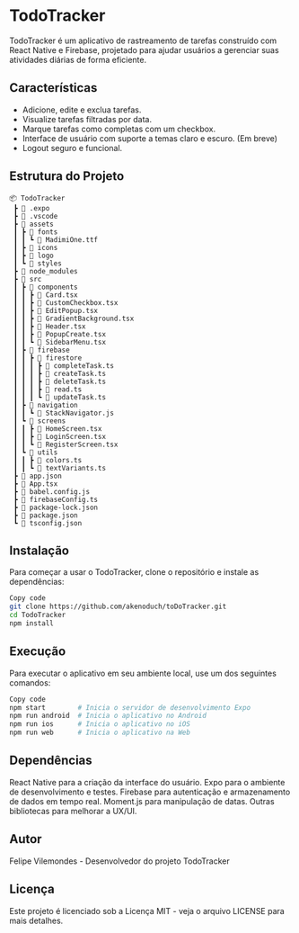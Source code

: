 # TodoTracker

TodoTracker é um aplicativo de rastreamento de tarefas construído com React Native e Firebase, projetado para ajudar usuários a gerenciar suas atividades diárias de forma eficiente.

## Características

- Adicione, edite e exclua tarefas.
- Visualize tarefas filtradas por data.
- Marque tarefas como completas com um checkbox.
- Interface de usuário com suporte a temas claro e escuro. (Em breve)
- Logout seguro e funcional.

## Estrutura do Projeto

```plaintext
📦 TodoTracker
 ┣ 📂 .expo
 ┣ 📂 .vscode
 ┣ 📂 assets
 ┃ ┣ 📂 fonts
 ┃ ┃ ┗ 📜 MadimiOne.ttf
 ┃ ┣ 📂 icons
 ┃ ┣ 📂 logo
 ┃ ┗ 📂 styles
 ┣ 📂 node_modules
 ┣ 📂 src
 ┃ ┣ 📂 components
 ┃ ┃ ┣ 📜 Card.tsx
 ┃ ┃ ┣ 📜 CustomCheckbox.tsx
 ┃ ┃ ┣ 📜 EditPopup.tsx
 ┃ ┃ ┣ 📜 GradientBackground.tsx
 ┃ ┃ ┣ 📜 Header.tsx
 ┃ ┃ ┣ 📜 PopupCreate.tsx
 ┃ ┃ ┗ 📜 SidebarMenu.tsx
 ┃ ┣ 📂 firebase
 ┃ ┃ ┣ 📂 firestore
 ┃ ┃ ┃ ┣ 📜 completeTask.ts
 ┃ ┃ ┃ ┣ 📜 createTask.ts
 ┃ ┃ ┃ ┣ 📜 deleteTask.ts
 ┃ ┃ ┃ ┣ 📜 read.ts
 ┃ ┃ ┃ ┗ 📜 updateTask.ts
 ┃ ┣ 📂 navigation
 ┃ ┃ ┗ 📜 StackNavigator.js
 ┃ ┗ 📂 screens
 ┃ ┃ ┣ 📜 HomeScreen.tsx
 ┃ ┃ ┣ 📜 LoginScreen.tsx
 ┃ ┃ ┗ 📜 RegisterScreen.tsx
 ┃ ┗ 📂 utils
 ┃ ┃ ┣ 📜 colors.ts
 ┃ ┃ ┗ 📜 textVariants.ts
 ┣ 📜 app.json
 ┣ 📜 App.tsx
 ┣ 📜 babel.config.js
 ┣ 📜 firebaseConfig.ts
 ┣ 📜 package-lock.json
 ┣ 📜 package.json
 ┗ 📜 tsconfig.json
```

## Instalação
Para começar a usar o TodoTracker, clone o repositório e instale as dependências:

```bash
Copy code
git clone https://github.com/akenoduch/toDoTracker.git
cd TodoTracker
npm install
```
## Execução
Para executar o aplicativo em seu ambiente local, use um dos seguintes comandos:
```bash
Copy code
npm start        # Inicia o servidor de desenvolvimento Expo
npm run android  # Inicia o aplicativo no Android
npm run ios      # Inicia o aplicativo no iOS
npm run web      # Inicia o aplicativo na Web
```

## Dependências
React Native para a criação da interface do usuário.
Expo para o ambiente de desenvolvimento e testes.
Firebase para autenticação e armazenamento de dados em tempo real.
Moment.js para manipulação de datas.
Outras bibliotecas para melhorar a UX/UI.

## Autor
Felipe Vilemondes - Desenvolvedor do projeto TodoTracker

## Licença
Este projeto é licenciado sob a Licença MIT - veja o arquivo LICENSE para mais detalhes.
